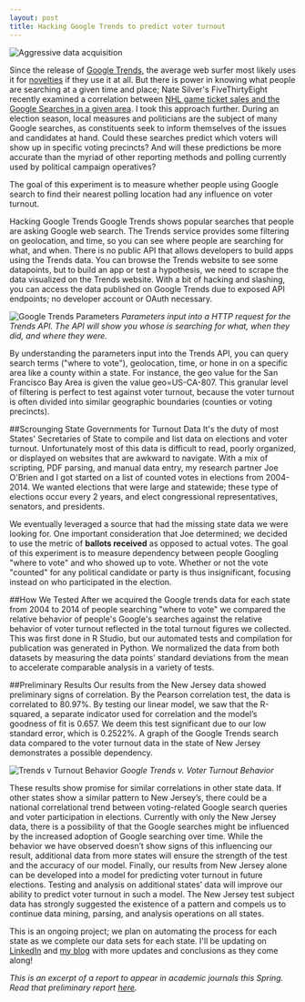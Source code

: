 ```yaml
---
layout: post
title: Hacking Google Trends to predict voter turnout
---
```


![Aggressive data acquisition](../../../../public/img/post_img/2016-01-25-hacking-google-trends.png "Aggressive data acquisition")

Since the release of [Google Trends](https://www.google.com/trends/), the average web surfer most likely uses it for [novelties](http://www.google.com/trends/2014/) if they use it at all. But there is power in knowing what people are searching at a given time and place; Nate Silver's FiveThirtyEight recently examined a correlation between [NHL game ticket sales and the Google Searches in a given area](http://fivethirtyeight.com/datalab/how-google-searches-can-predict-hockey-ticket-sales/). I took this approach further. During an election season, local measures and politicians are the subject of many Google searches, as constituents  seek to inform themselves of the issues and candidates at hand. Could these searches predict which voters will show up in specific voting precincts? And will these predictions be more accurate than the myriad of other reporting methods and polling currently used by political campaign operatives?

The goal of this experiment is to measure whether people using Google search to find their nearest polling location had any influence on voter turnout.

Hacking Google Trends
Google Trends shows popular searches that people are asking Google web search. The Trends service provides some filtering on geolocation, and time, so you can see where people are searching for what, and when. There is no public API that allows developers to build apps using the Trends data. You can browse the Trends website to see some datapoints, but to build an app or test a hypothesis, we need to scrape the data visualized on the Trends website. With a bit of hacking and slashing, you can access the data published on Google Trends due to exposed API endpoints; no developer account or OAuth necessary. 

![Google Trends Parameters](../../../../public/img/post_img/2016-01-25-hacking-google-trends-2.png "Google Trends Parameters")
*Parameters input into a HTTP request for the Trends API. The API will show you whose is searching for what, when they did, and where they were.*

By understanding the parameters input into the Trends API, you can query search terms ("where to vote"), geolocation, time, or hone in on a specific area like a county within a state. For instance, the geo value for the San Francisco Bay Area is given the value geo=US-CA-807. This granular level of filtering is perfect to test against voter turnout, because the voter turnout is often divided into similar geographic boundaries (counties or voting precincts). 

##Scrounging State Governments for Turnout Data
It's the duty of most States' Secretaries of State to compile and list data on elections and voter turnout. Unfortunately most of this data is difficult to read, poorly organized, or displayed on websites that are awkward to navigate. With a mix of scripting, PDF parsing, and manual data entry, my research partner Joe O'Brien and I got started on a list of counted votes in elections from 2004-2014. We wanted elections that were large and statewide; these type of elections occur every 2 years, and elect congressional representatives, senators, and presidents.

We eventually leveraged a source that had the missing state data we were looking for. One important consideration that Joe determined; we decided to use the metric of **ballots received** as opposed to actual votes. The goal of this experiment is to measure dependency between people Googling "where to vote" and who showed up to vote. Whether or not the vote "counted" for any political candidate or party is thus insignificant, focusing instead on who participated in the election.

##How We Tested
After we acquired the Google trends data for each state from 2004 to 2014 of people searching "where to vote" we compared the relative behavior of people's Google's searches against the relative behavior of voter turnout reflected in the total turnout figures we collected. This was first done in R Studio, but our automated tests and compilation for publication was generated in Python. We normalized the data from both datasets by measuring the data points’ standard deviations from the mean to accelerate comparable analysis in a variety of tests.

##Preliminary Results
Our results from the New Jersey data showed preliminary signs of correlation. By the Pearson correlation test, the data is correlated to 80.97%. By testing our linear model, we saw that the R-squared, a separate indicator used for correlation and the model’s goodness of fit is 0.657. We deem this test significant due to our low standard error, which is 0.2522%. A graph of the Google Trends search data compared to the voter turnout data in the state of New Jersey demonstrates a possible dependency.

![Trends v Turnout Behavior](../../../../public/img/post_img/2016-01-25-hacking-google-trends-4.jpg "Trends v Turnout Behavior")
*Google Trends v. Voter Turnout Behavior*

These results show promise for similar correlations in other state data. If other states show a similar pattern to New Jersey’s, there could be a national correlational trend between voting-related Google search queries and voter participation in elections. Currently with only the New Jersey data, there is a possibility of that the Google searches might be influenced by the increased adoption of Google searching over time. While the behavior we have observed doesn’t show signs of this influencing our result, additional data from more states will ensure the strength of the test and the accuracy of our model. Finally, our results from New Jersey alone can be developed into a model for predicting voter turnout in future elections. Testing and analysis on additional states’ data will improve our ability to predict voter turnout in such a model. The New Jersey test subject data has strongly suggested the existence of a pattern and compels us to continue data mining, parsing, and analysis operations on all states. 

This is an ongoing project; we plan on automating the process for each state as we complete our data sets for each state. I'll be updating on [LinkedIn](http://linkedin.com/in/aaronsdevera) and [my blog](http://aaronsdevera.com) with more updates and conclusions as they come along!

*This is an excerpt of a report to appear in academic journals this Spring. Read that preliminary report [here](../../../../public/files/01252016/hacking_google_report.pdf).*